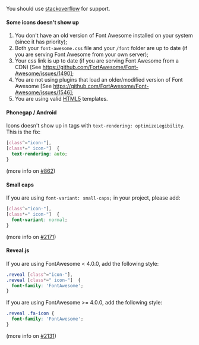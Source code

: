 You should use [stackoverflow](http://stackoverflow.com/) for support.

#### Some icons doesn't show up
1. You don't have an old version of Font Awesome installed on your system (since it has priority);
2. Both your `font-awesome.css` file and your `/font` folder are up to date (if you are serving Font Awesome from your own server);
3. Your css link is up to date (if you are serving Font Awesome from a CDN) [See https://github.com/FortAwesome/Font-Awesome/issues/1490];
4. You are not using plugins that load an older/modified version of Font Awesome [See https://github.com/FortAwesome/Font-Awesome/issues/1546];
5. You are using valid [HTML5](http://www.w3.org/TR/html5/introduction.html#a-quick-introduction-to-html) templates.


#### Phonegap / Android
Icons doesn't show up in tags with `text-rendering: optimizeLegibility`. This is the fix:
```css
[class^="icon-"],
[class*=" icon-"]  {
  text-rendering: auto;
}
```

(more info on [#862](https://github.com/FortAwesome/Font-Awesome/pull/862))


#### Small caps
If you are using `font-variant: small-caps;` in your project, please add:
```css
[class^="icon-"],
[class*=" icon-"]  {
  font-variant: normal;
}
```

(more info on [#2171](https://github.com/FortAwesome/Font-Awesome/issues/2171))


#### Reveal.js
If you are using FontAwesome < 4.0.0, add the following style:

```css
.reveal [class^="icon-"],
.reveal [class*=" icon-"]  {
  font-family: 'FontAwesome';
}
```

If you are using FontAwesome >= 4.0.0, add the following style:
```css
.reveal .fa-icon {
  font-family: 'FontAwesome';
}
```

(more info on [#2131](https://github.com/FortAwesome/Font-Awesome/pull/2131))